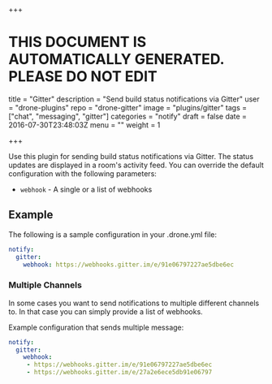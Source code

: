 +++

# THIS DOCUMENT IS AUTOMATICALLY GENERATED. PLEASE DO NOT EDIT

title = "Gitter"
description = "Send build status notifications via Gitter"
user = "drone-plugins"
repo = "drone-gitter"
image = "plugins/gitter"
tags = ["chat", "messaging", "gitter"]
categories = "notify"
draft = false
date = 2016-07-30T23:48:03Z
menu = ""
weight = 1

+++

Use this plugin for sending build status notifications via Gitter. The status
updates are displayed in a room's activity feed. You can override the default
configuration with the following parameters:

* `webhook` - A single or a list of webhooks

## Example

The following is a sample configuration in your .drone.yml file:

```yaml
notify:
  gitter:
    webhook: https://webhooks.gitter.im/e/91e06797227ae5dbe6ec
```

### Multiple Channels

In some cases you want to send notifications to multiple different channels
to. In that case you can simply provide a list of webhooks.

Example configuration that sends multiple message:

```yaml
notify:
  gitter:
    webhook:
     - https://webhooks.gitter.im/e/91e06797227ae5dbe6ec
     - https://webhooks.gitter.im/e/27a2e6ece5db91e06797
```

